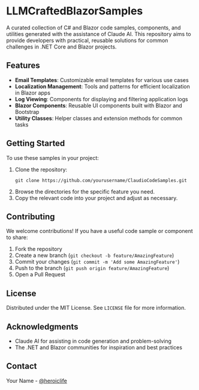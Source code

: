 # LLMCraftedBlazorSamples
A curated collection of C# and Blazor code samples, components, and utilities generated with the assistance of Claude AI. This repository aims to provide developers with practical, reusable solutions for common challenges in .NET Core and Blazor projects.

## Features

- **Email Templates**: Customizable email templates for various use cases
- **Localization Management**: Tools and patterns for efficient localization in Blazor apps
- **Log Viewing**: Components for displaying and filtering application logs
- **Blazor Components**: Reusable UI components built with Blazor and Bootstrap
- **Utility Classes**: Helper classes and extension methods for common tasks

## Getting Started

To use these samples in your project:

1. Clone the repository:
   ```
   git clone https://github.com/yourusername/ClaudioCodeSamples.git
   ```
2. Browse the directories for the specific feature you need.
3. Copy the relevant code into your project and adjust as necessary.

## Contributing

We welcome contributions! If you have a useful code sample or component to share:

1. Fork the repository
2. Create a new branch (`git checkout -b feature/AmazingFeature`)
3. Commit your changes (`git commit -m 'Add some AmazingFeature'`)
4. Push to the branch (`git push origin feature/AmazingFeature`)
5. Open a Pull Request

## License

Distributed under the MIT License. See `LICENSE` file for more information.

## Acknowledgments

- Claude AI for assisting in code generation and problem-solving
- The .NET and Blazor communities for inspiration and best practices

## Contact

Your Name - [@heroiclife](https://twitter.com/heroiclife)
